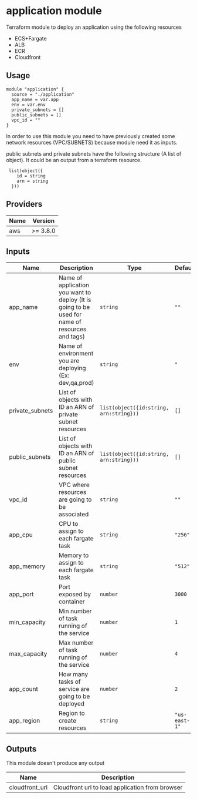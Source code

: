 # application module

Terraform module to deploy an application using the following resources

* ECS+Fargate
* ALB
* ECR
* Cloudfront


## Usage


```
module "application" {
  source = "./application"
  app_name = var.app
  env = var.env
  private_subnets = []
  public_subnets = []
  vpc_id = ""
}
```

In order to use this module you need to have previously created some network resources (VPC/SUBNETS) because module need it as inputs.

public subnets and private subnets have the following structure (A list of object). It could be an output from a terraform resource.
```
 list(object({
    id = string
    arn = string
  })) 
```


## Providers

| Name | Version |
|------|---------|
| aws | >= 3.8.0 |

## Inputs

| Name | Description | Type | Default | Required |
|------|-------------|------|---------|:--------:|
| app_name | Name of application you want to deploy (It is going to be used for name of resources and tags) | `string` | `""` | yes |
| env | Name of environment you are deploying (Ex: dev,qa,prod)  | `string` | `"` | yes |
| private_subnets | List of objects with ID an ARN of private subnet resources | `list(object({id:string, arn:string}))` |    `[]`| yes |
| public_subnets | List of objects with ID an ARN of public subnet resources  | `list(object({id:string, arn:string}))` |    `[]`| yes |
| vpc_id | VPC where resources are going to be associated | `string` |    `""`| yes |
| app_cpu | CPU to assign to each fargate task | `string` |    `"256"`| no |
| app_memory | Memory to assign to each fargate task | `string` |    `"512"`| no |
| app_port | Port exposed by container | `number` |    `3000`| no |
| min_capacity | Min number of task running of the service | `number` |    `1`| no |
| max_capacity | Max number of task running of the service | `number` |    `4`| no |
| app_count | How many tasks of service are going to be deployed | `number` |    `2`| no |
| app_region | Region to create resources | `string` |    `"us-east-1"`| no |


## Outputs

This module doesn't produce any output

| Name | Description |
|------|-------------|
| cloudfront_url | Cloudfront url to load application from browser |
